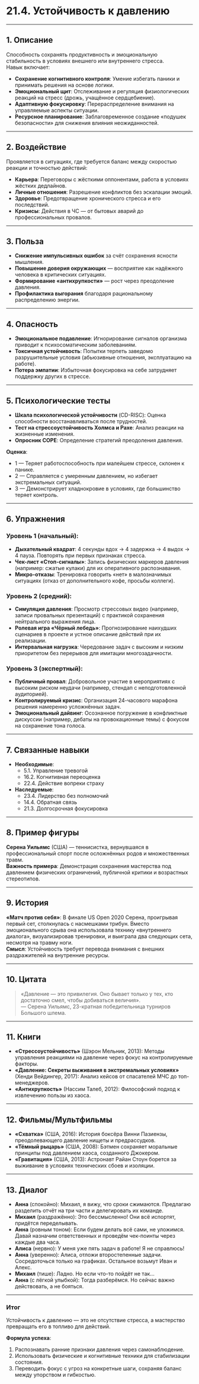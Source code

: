 # 21.4. Устойчивость к давлению

---

## 1. Описание  
Способность сохранять продуктивность и эмоциональную стабильность в условиях внешнего или внутреннего стресса.  
Навык включает:  
- **Сохранение когнитивного контроля**: Умение избегать паники и принимать решения на основе логики.  
- **Эмоциональный щит**: Отслеживание и регуляция физиологических реакций на стресс (дрожь, учащённое сердцебиение).  
- **Адаптивную фокусировку**: Перераспределение внимания на управляемые аспекты ситуации.  
- **Ресурсное планирование**: Заблаговременное создание «подушек безопасности» для снижения влияния неожиданностей.  

---

## 2. Воздействие  
Проявляется в ситуациях, где требуется баланс между скоростью реакции и точностью действий:  
- **Карьера**: Переговоры с жёсткими оппонентами, работа в условиях жёстких дедлайнов.  
- **Личные отношения**: Разрешение конфликтов без эскалации эмоций.  
- **Здоровье**: Предотвращение хронического стресса и его последствий.  
- **Кризисы**: Действия в ЧС — от бытовых аварий до профессиональных провалов.  

---

## 3. Польза  
- **Снижение импульсивных ошибок** за счёт сохранения ясности мышления.  
- **Повышение доверия окружающих** — восприятие как надёжного человека в критических ситуациях.  
- **Формирование «антихрупкости»** — рост через преодоление давления.  
- **Профилактика выгорания** благодаря рациональному распределению энергии.  

---

## 4. Опасность  
- **Эмоциональное подавление**: Игнорирование сигналов организма приводит к психосоматическим заболеваниям.  
- **Токсичная устойчивость**: Попытки терпеть заведомо разрушительные условия (абьюзивные отношения, эксплуатацию на работе).  
- **Потера эмпатии**: Избыточная фокусировка на себе затрудняет поддержку других в стрессе.  

---

## 5. Психологические тесты  
- **Шкала психологической устойчивости** (CD-RISC): Оценка способности восстанавливаться после трудностей.  
- **Тест на стрессоустойчивость Холмса и Рахе**: Анализ реакции на жизненные изменения.  
- **Опросник COPE**: Определение стратегий преодоления давления.  

**Оценка**:  
- 1 — Теряет работоспособность при малейшем стрессе, склонен к панике.  
- 2 — Справляется с умеренным давлением, но избегает экстремальных ситуаций.  
- 3 — Демонстрирует хладнокровие в условиях, где большинство теряет контроль.  

---

## 6. Упражнения  

### Уровень 1 (начальный):  
- **Дыхательный квадрат**: 4 секунды вдох → 4 задержка → 4 выдох → 4 пауза. Повторять при первых признаках стресса.  
- **Чек-лист «Стоп-сигналы»**: Запись физических маркеров давления (например: сжатые кулаки) для их оперативного распознавания.  
- **Микро-отказы**: Тренировка говорить «нет» в малозначимых ситуациях (отказ от дополнительного кофе, просьбы коллеги).  

### Уровень 2 (средний):  
- **Симуляция давления**: Просмотр стрессовых видео (например, записи провальных презентаций) с практикой сохранения нейтрального выражения лица.  
- **Ролевая игра «Чёрный лебедь»**: Прогнозирование наихудших сценариев в проекте и устное описание действий при их реализации.  
- **Интервальная нагрузка**: Чередование задач с высоким и низким приоритетом без перерывов для имитации многозадачности.  

### Уровень 3 (экспертный):  
- **Публичный провал**: Добровольное участие в мероприятиях с высоким риском неудачи (например, стендап с неподготовленной аудиторией).  
- **Контролируемый кризис**: Организация 24-часового марафона решения намеренно усложнённых задач.  
- **Эмоциональный дайвинг**: Осознанное погружение в конфликтные дискуссии (например, дебаты на провокационные темы) с фокусом на сохранение тона голоса.  

---

## 7. Связанные навыки  
- **Необходимые**:  
  - 5.1. Управление тревогой  
  - 16.2. Когнитивная переоценка  
  - 22.4. Действие вопреки страху  
- **Наследуемые**:  
  - 23.4. Лидерство без полномочий  
  - 14.4. Обратная связь  
  - 21.3. Долгосрочная фокусировка  

---

## 8. Пример фигуры  
**Серена Уильямс** (США) — теннисистка, вернувшаяся в профессиональный спорт после осложнённых родов и множественных травм.  
**Важность примера**: Демонстрация сохранения мастерства под давлением физических ограничений, публичной критики и возрастных стереотипов.  

---

## 9. История  
**«Матч против себя»**: В финале US Open 2020 Серена, проигрывая первый сет, столкнулась с насмешками трибун. Вместо эмоционального срыва она использовала технику «внутреннего диалога», визуализировав тренировки, и выиграла два следующих сета, несмотря на травму ноги.  
**Смысл**: Устойчивость требует перевода внимания с внешних раздражителей на внутренние ресурсы.  

---

## 10. Цитата  
> «Давление — это привилегия. Оно бывает только у тех, кто достаточно смел, чтобы добиваться величия».  
> — Серена Уильямс, 23-кратная победительница турниров Большого шлема.  

---

## 11. Книги  
- **«Стрессоустойчивость»** (Шэрон Мельник, 2013): Методы управления реакциями на давление через фокус на контролируемые факторы.  
- **«Давление: Секреты выживания в экстремальных условиях»** (Хенди Вейдингер, 2017): Анализ кейсов от спасателей МЧС до топ-менеджеров.  
- **«Антихрупкость»** (Нассим Талеб, 2012): Философский подход к извлечению пользы из хаоса.  

---

## 12. Фильмы/Мультфильмы  
- **«Схватка»** (США, 2016): История боксёра Винни Пазиензы, преодолевающего давление нищеты и предрассудков.  
- **«Тёмный рыцарь»** (США, 2008): Бэтмен сохраняет моральные принципы под давлением хаоса, созданного Джокером.  
- **«Гравитация»** (США, 2013): Астронавт Райан Стоун борется за выживание в условиях технических сбоев и изоляции.  

---

## 13. Диалог  
- **Анна** (спокойно): Михаил, я вижу, что сроки сжимаются. Предлагаю разделить отчёт на три части и делегировать их команде.  
- **Михаил** (раздражённо): Это бессмысленно! Они всё испортят, придётся переделывать.  
- **Анна** (ровным тоном): Если будем делать всё сами, не уложимся. Давай назначим ответственных и проведём чек-поинты через каждые два часа.  
- **Алиса** (нервно): У меня уже пять задач в работе! Я не справлюсь!  
- **Анна** (уверенно): Алиса, отложи второстепенные задачи. Сосредоточься только на графиках. Остальное возьмут Иван и Алекс.  
- **Михаил** (тише): Ладно. Но если что-то пойдёт не так...  
- **Анна** (с лёгкой улыбкой): Тогда разберёмся. Но сейчас важно действовать, а не бояться.  

---

### **Итог**  
Устойчивость к давлению — это не отсутствие стресса, а мастерство превращать его в топливо для действий.  

**Формула успеха**:  
1. Распознавать ранние признаки давления через самонаблюдение.  
2. Использовать физические и когнитивные техники для стабилизации состояния.  
3. Переводить фокус с угроз на конкретные шаги, сохраняя баланс между упорством и гибкостью.